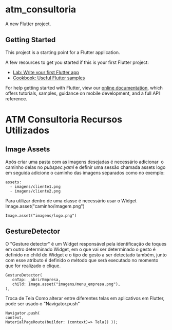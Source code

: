# atm_consultoria

A new Flutter project.

## Getting Started

This project is a starting point for a Flutter application.

A few resources to get you started if this is your first Flutter project:

- [Lab: Write your first Flutter app](https://flutter.dev/docs/get-started/codelab)
- [Cookbook: Useful Flutter samples](https://flutter.dev/docs/cookbook)

For help getting started with Flutter, view our
[online documentation](https://flutter.dev/docs), which offers tutorials,
samples, guidance on mobile development, and a full API reference.

# ATM Consultoria Recursos Utilizados

## Image Assets

Após criar uma pasta com as imagens desejadas é necessário adicionar  o caminho delas no <em>pubspec.yaml</em>  e definir uma sessão chamada assets logo em seguida adicione o caminho das imagens separados como no exemplo:
```
assets: 
  - imagens/cliente1.png 
  - imagens/cliente2.png
```

Para utilizar dentro de uma classe é necessário usar o Widget Image.asset("caminho/imagem.png")
```
Image.asset("imagens/logo.png")
```

## GestureDetector

O "Gesture detector" é um Widget responsável pela identificação de toques em outro determinado Widget, em o que vai ser determinado o gesto é definido no child do Widget e o tipo de gesto a ser detectado também, junto com esse atributo é definido o método que será executado no momento que for realizado o clique. 
```
GestureDetector( 
   onTap: _abrirEmpresa, 
   child: Image.asset("imagens/menu_empresa.png"), 
),
```

Troca de Tela
Como alterar entre diferentes telas em aplicativos em Flutter, pode ser usado o "Navigator.push"

```
Navigator.push(
context,
MaterialPageRoute(builder: (context)=> Tela() ));
```
